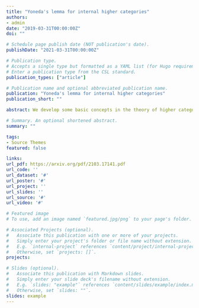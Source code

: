 ```yaml
---
title: "Yoneda's lemma for internal higher categories"
authors:
- admin
date: "2019-03-31T00:00:00Z"
doi: ""

# Schedule page publish date (NOT publication's date).
publishDate: "2021-03-31T00:00:00Z"

# Publication type.
# Accepts a single type but formatted as a YAML list (for Hugo requirements).
# Enter a publication type from the CSL standard.
publication_types: ["article"]

# Publication name and optional abbreviated publication name.
publication: "Yoneda's lemma for internal higher categories"
publication_short: ""

abstract: We develop some basic concepts in the theory of higher categories internal to an arbitrary infinity-topos. We define internal left and right fibrations and prove a version of the Grothendieck construction and of Yoneda's lemma for internal categories.

# Summary. An optional shortened abstract.
summary: ""

tags:
- Source Themes
featured: false

links:
url_pdf: https://arxiv.org/pdf/2103.17141.pdf
url_code: ''
url_dataset: '#'
url_poster: '#'
url_project: ''
url_slides: ''
url_source: '#'
url_video: '#'

# Featured image
# To use, add an image named `featured.jpg/png` to your page's folder. 

# Associated Projects (optional).
#   Associate this publication with one or more of your projects.
#   Simply enter your project's folder or file name without extension.
#   E.g. `internal-project` references `content/project/internal-project/index.md`.
#   Otherwise, set `projects: []`.
projects:

# Slides (optional).
#   Associate this publication with Markdown slides.
#   Simply enter your slide deck's filename without extension.
#   E.g. `slides: "example"` references `content/slides/example/index.md`.
#   Otherwise, set `slides: ""`.
slides: example
---
```

